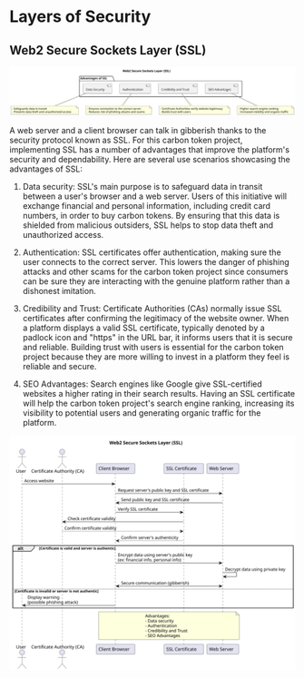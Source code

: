 # Layers of Security

## Web2 Secure Sockets Layer (SSL)

![ssl](/static/images/ssl.svg)

A web server and a client browser can talk in gibberish thanks to the security protocol known as SSL. For this carbon token project, implementing SSL has a number of advantages that improve the platform's security and dependability. Here are several use scenarios showcasing the advantages of SSL:

1. Data security: SSL's main purpose is to safeguard data in transit between a user's browser and a web server. Users of this initiative will exchange financial and personal information, including credit card numbers, in order to buy carbon tokens. By ensuring that this data is shielded from malicious outsiders, SSL helps to stop data theft and unauthorized access.

2. Authentication: SSL certificates offer authentication, making sure the user connects to the correct server. This lowers the danger of phishing attacks and other scams for the carbon token project since consumers can be sure they are interacting with the genuine platform rather than a dishonest imitation.

3. Credibility and Trust: Certificate Authorities (CAs) normally issue SSL certificates after confirming the legitimacy of the website owner. When a platform displays a valid SSL certificate, typically denoted by a padlock icon and "https" in the URL bar, it informs users that it is secure and reliable. Building trust with users is essential for the carbon token project because they are more willing to invest in a platform they feel is reliable and secure.

4. SEO Advantages: Search engines like Google give SSL-certified websites a higher rating in their search results. Having an SSL certificate will help the carbon token project's search engine ranking, increasing its visibility to potential users and generating organic traffic for the platform.

![ssl](/static/images/ssl2.svg)
